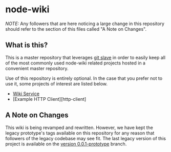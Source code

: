 node-wiki
=========

*NOTE:* Any followers that are here noticing a large change in this repository
should refer to the section of this files called "A Note on Changes".

What is this?
-------------

This is a master repository that leverages [git slave][gits] in order to easily
keep all of the most commonly used node-wiki related projects hosted in a
convenient master repository.

Use of this repository is entirely optional. In the case that you prefer not to
use it, some projects of interest are listed below.

- [Wiki Service][service]
- [Example HTTP Client][http-client]

A Note on Changes
-----------------

This wiki is being revamped and rewritten. However, we have kept the legacy
prototype's tags available on this repository for any reason that followers
of the legacy codebase may see fit. The last legacy version of this project
is available on the [version 0.0.1-prototype][0.0.1-prototype] branch.

[gits]: http://gitslave.sourceforge.net/
[service]: http://github.com/node-wiki/service
[http-frontend]: http://github.com/node-wiki/http-client
[0.0.1-prototype]: https://github.com/node-wiki/node-wiki/tree/legacy
